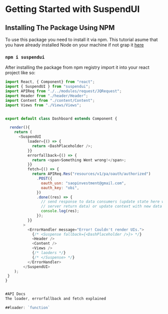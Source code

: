 # Getting Started with SuspendUI



## Installing The Package Using NPM

To use this package you need to install it via npm. This tutorial asume that you have already installed Node on your machine if not grap it  [here](https://nodejs.org/en/download/)

### `npm i suspendui`

After installing the package from npm registry import it into your react project like so:

```js
import React, { Component} from "react";
import { SuspendUI } from "suspendui";
import APIReq from "./../modules/request/JQRequest";
import Header from "./header/Header";
import Content from "./content/Content";
import Views from "./Views/Views";


export default class Dashboard extends Component {

  render(){
    return (
      <SuspendUI
          loader={() => {
            return <DashPlaceholder />;
          }}
          errorfallback={() => {
            return <span>Something Went wrong!</span>;
          }}
          fetch={() => {
            return APIReq.Res("resources/v1/pa/oauth/authorized")
              .POST({
                oauth_usn: "saopinvestment@gmail.com",
                oauth_key: "obi",
              })
              .done((res) => {
                // send response to data consumers (update state here with
                // server return data) or update context with new data
                console.log(res);
              });
          }}
        >
          <ErrorHandler message="Error! Couldn't render UIs.">
            {/* <Suspense fallback={<DashPlaceholder />}> */}
            <Header />
            <Content />
            <Views />
            {/* laoders */}
            {/* </Suspense> */}
          </ErrorHandler>
        </SuspendUI> 
    );
 }
}


#API Docs
The loader, errorfallback and fetch explained

##loader: `function`
  

